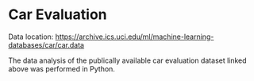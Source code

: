 # Car Evaluation

Data location: https://archive.ics.uci.edu/ml/machine-learning-databases/car/car.data

The data analysis of the publically available car evaluation dataset linked above was performed in Python.
